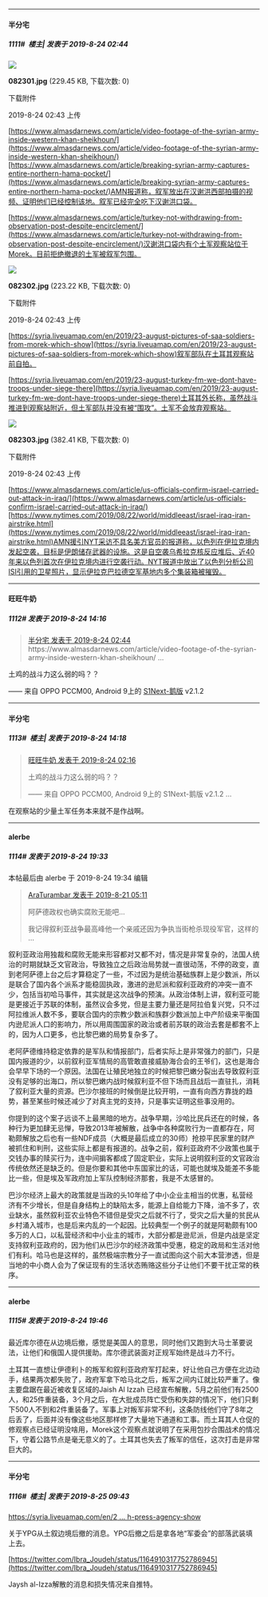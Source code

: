 

*****

####  半分宅  
##### 1111#         楼主| 发表于 2019-8-24 02:44


<img src="https://img.saraba1st.com/forum/201908/23/144349mqqlom3wjk33676r.jpg" referrerpolicy="no-referrer">


<strong>082301.jpg</strong> (229.45 KB, 下载次数: 0)

下载附件

2019-8-24 02:43 上传


[https://www.almasdarnews.com/article/video-footage-of-the-syrian-army-inside-western-khan-sheikhoun/](https://www.almasdarnews.com/article/video-footage-of-the-syrian-army-inside-western-khan-sheikhoun/)[https://www.almasdarnews.com/article/breaking-syrian-army-captures-entire-northern-hama-pocket/](https://www.almasdarnews.com/article/breaking-syrian-army-captures-entire-northern-hama-pocket/)AMN报道称，叙军放出在汉谢洪西部拍摄的视频、证明他们已经控制该地。叙军已经完全吃下汉谢洪口袋。

[https://www.almasdarnews.com/article/turkey-not-withdrawing-from-observation-post-despite-encirclement/](https://www.almasdarnews.com/article/turkey-not-withdrawing-from-observation-post-despite-encirclement/)汉谢洪口袋内有个土军观察站位于Morek。目前拒绝撤退的土军被叙军包围。


<img src="https://img.saraba1st.com/forum/201908/23/144348m39yvsayiccw0gwi.jpg" referrerpolicy="no-referrer">


<strong>082302.jpg</strong> (223.22 KB, 下载次数: 0)

下载附件

2019-8-24 02:43 上传


[https://syria.liveuamap.com/en/2019/23-august-pictures-of-saa-soldiers-from-morek-which-show](https://syria.liveuamap.com/en/2019/23-august-pictures-of-saa-soldiers-from-morek-which-show)叙军部队在土耳其观察站前自拍。

[https://syria.liveuamap.com/en/2019/23-august-turkey-fm-we-dont-have-troops-under-siege-there](https://syria.liveuamap.com/en/2019/23-august-turkey-fm-we-dont-have-troops-under-siege-there)土耳其外长称，虽然战斗推进到观察站附近，但土军部队并没有被“围攻”。土军不会放弃观察站。


<img src="https://img.saraba1st.com/forum/201908/23/144350c3htwhqzuto6iqiz.jpg" referrerpolicy="no-referrer">


<strong>082303.jpg</strong> (382.41 KB, 下载次数: 0)

下载附件

2019-8-24 02:43 上传


[https://www.almasdarnews.com/article/us-officials-confirm-israel-carried-out-attack-in-iraq/](https://www.almasdarnews.com/article/us-officials-confirm-israel-carried-out-attack-in-iraq/)[https://www.nytimes.com/2019/08/22/world/middleeast/israel-iraq-iran-airstrike.html](https://www.nytimes.com/2019/08/22/world/middleeast/israel-iraq-iran-airstrike.html)AMN援引NYT采访不具名美方官员的报道称，以色列在伊拉克境内发起空袭，目标是伊朗储存武器的设施。这是自空袭乌希拉克核反应堆后、近40年来以色列首次在伊拉克境内进行空袭行动。NYT报道中放出了以色列分析公司ISI引用的卫星照片，显示伊拉克巴拉德空军基地内多个集装箱被摧毁。


*****

####  旺旺牛奶  
##### 1112#       发表于 2019-8-24 14:16


<blockquote><a href="httphttps://bbs.saraba1st.com/2b/forum.php?mod=redirect&amp;goto=findpost&amp;pid=45024338&amp;ptid=1320932" target="_blank">半分宅 发表于 2019-8-24 02:44</a>
https://www.almasdarnews.com/article/video-footage-of-the-syrian-army-inside-western-khan-sheikhoun/ ...</blockquote>
土鸡的战斗力这么弱的吗？？

—— 来自 OPPO PCCM00, Android 9上的 [S1Next-鹅版](https://github.com/ykrank/S1-Next/releases) v2.1.2


*****

####  半分宅  
##### 1113#         楼主| 发表于 2019-8-24 14:18


<blockquote><a href="httphttps://bbs.saraba1st.com/2b/forum.php?mod=redirect&amp;goto=findpost&amp;pid=45028172&amp;ptid=1320932" target="_blank">旺旺牛奶 发表于 2019-8-24 02:16</a>

土鸡的战斗力这么弱的吗？？


—— 来自 OPPO PCCM00, Android 9上的 S1Next-鹅版 v2.1.2 ...</blockquote>
在观察站的少量土军任务本来就不是作战啊。


*****

####  alerbe  
##### 1114#       发表于 2019-8-24 19:33


 本帖最后由 alerbe 于 2019-8-24 19:34 编辑 
<blockquote><a href="httphttps://bbs.saraba1st.com/2b/forum.php?mod=redirect&amp;goto=findpost&amp;pid=44985273&amp;ptid=1320932" target="_blank">AraTurambar 发表于 2019-8-21 05:11</a>

阿萨德政权也确实腐败无能吧...


我记得叙利亚战争最高峰他一个亲戚还因为争执当街枪杀现役军官，这样的 ...</blockquote>
叙利亚政治用独裁和腐败无能来形容都对又都不对，情况是非常复杂的，法国人统治的时期就缺乏文官政治，导致独立之后政治局势就一直很动荡，不停的政变，直到老阿萨德上台之后才算稳定了一些，不过因为是统治基础族群上是少数派，所以是联合了国内各个派系才能稳固执政，激进的逊尼派和叙利亚政府的冲突一直不少，包括当初哈马事件，其实就是这次战争的预演。从政治体制上讲，叙利亚可能是更接近于苏联的体制，虽然议会多党，但是主要力量还是阿拉伯复兴党，只不过阿拉维派人数不多，要联合国内的宗教少数派和族群少数派加上中产阶级来平衡国内逊尼派人口的影响力，所以用周围国家的政治或者前苏联的政治去套是都套不上的，因为人口更多，也比黎巴嫩的局势复杂多了。


老阿萨德维持稳定依靠的是军队和情报部门，后者实际上是非常强力的部门，只是国内报道的少，以前叙利亚军情局的高管敢直接威胁海合会的王爷们，这也是海合会早早下场的一个原因。法国在让殖民地独立的时候把黎巴嫩分裂出去导致叙利亚没有足够的出海口，所以黎巴嫩内战时候叙利亚不但下场而且战后一直驻扎，消耗了叙利亚大量的资源。巴沙尔接班的时候倒是比较开明，一直有向西方靠拢的趋势，甚至某些时候还减少了对真主党的支持，只是事实证明这些事没用的。


你提到的这个案子远谈不上最黑暗的地方。战争早期，沙哈比民兵还在的时候，各种行为更加肆无忌惮，导致2013年被解散，战争中各种腐败行为一直都存在，阿勒颇解放之后也有一些NDF成员（大概是最后成立的30师）抢掠平民家里的财产被抓住和判刑，这些实际上都是有报道的。战争之前，叙利亚政府不少政策也属于交钱办事的赎买行为，连中间掮客都成了固定职业，实际上说明叙利亚的文官政治传统依然还是缺乏的。但是你要和其他中东国家比的话，可能也就埃及能差不多能比一些，但是埃及军政府加上军队控制经济那套，我是不太感冒的。


巴沙尔经济上最大的政策就是当政的头10年给了中小企业主相当的优惠，私营经济有不少增长，但是自身结构上的缺陷太多，能源上自给能力下降，油不多了，农业缺水，虽然叙利亚农业特色不错但是受灾之后就不行了，受灾之后大量的贫民从乡村涌入城市，也是后来内乱的一个起因。比较典型一个例子的就是阿勒颇有100多万的人口，以私营经济和中小业主的城市，大部分都是逊尼派，但是内战是坚定支持叙利亚政府的，因为他们从巴沙尔的经济政策中受惠，稳定的政局和生活对他们有利。哈马也是这样的，虽然极端宗教分子一直试图向这个前大本营渗透，但是当地的中小商人会为了保证现有的生活状态贿赂这些分子让他们不要干扰正常的秩序。


*****

####  alerbe  
##### 1115#       发表于 2019-8-24 19:46


最近库尔德在从边境后撤，感觉是美国人的意思，同时他们又跑到大马士革要说法，让他们和俄国人提供援助。库尔德武装面对正规军始终是战斗力不行。


土耳其一直想让伊德利卜的叛军和叙利亚政府军打起来，好让他自己方便在北边动手，结果两次都失败了，政府军拿下哈马北之后，叛军之间内讧就比较严重了。像主要盘踞在最近被收复区域的Jaish Al Izzah 已经宣布解散，5月之前他们有2500人，和25件重装备，3个月之后，在大批成员阵亡受伤和失踪的情况下，他们只剩下500人不到和2件重装备了。军事上对叛军非常不利，这条防线他们守了8年之后丢了，后面并没有像这些地区那样修了大量地下通道和工事。而土耳其人仓促的修观察点已经证明没啥用，Morek这个观察点就说明了在采用包抄合围战术的情况下，守着公路节点是毫无意义的了。土耳其也失去了叛军的信任，这次打击是非常巨大的。 


*****

####  半分宅  
##### 1116#         楼主| 发表于 2019-8-25 09:43


[https://syria.liveuamap.com/en/2 ... h-press-agency-show](https://syria.liveuamap.com/en/2019/25-august-video-published-by-the-north-press-agency-show)

关于YPG从土叙边境后撤的消息。YPG后撤之后是拿各地“军委会”的部落武装填上去。

[https://twitter.com/Ibra_Joudeh/status/1164910317752786945](https://twitter.com/Ibra_Joudeh/status/1164910317752786945)

Jaysh al-Izza解散的消息和损失情况来自推特。


